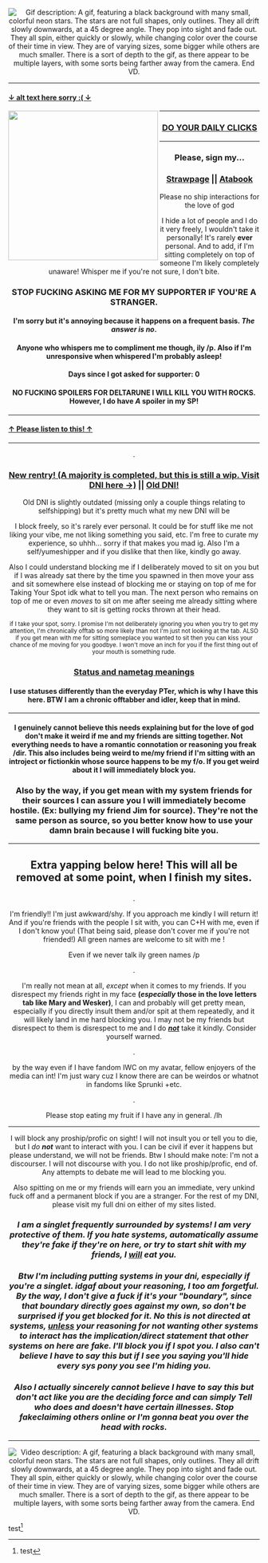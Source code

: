 *<p align=center>* ![Gif description: A gif, featuring a black background with many small, colorful neon stars. The stars are not full shapes, only outlines. They all drift slowly downwards, at a 45 degree angle. They pop into sight and fade out. They all spin, either quickly or slowly, while changing color over the course of their time in view. They are of varying sizes, some bigger while others are much smaller. There is a sort of depth to the gif, as there appear to be multiple layers, with some sorts being farther away from the camera. End VD.](https://github.com/user-attachments/assets/0b3d7d33-1184-47b6-bfed-b01fef71e8e0)

---

#### [↓ alt text here sorry :( ↓](https://rentry.co/idontwannatalkimagedescription)

<img align="left" width="300" height="300" src="https://imgur.com/7j2nfmF.png">

---

### *<p align=center>* [DO YOUR DAILY CLICKS](https://arab.org/click-to-help/palestine/)

---
### *<p align=center>* Please, sign my...
### *<p align=center>* [Strawpage](https://chrispybeans.straw.page/) || [Atabook](https://glassanimals.atabook.org/)
<p align=center> Please no ship interactions for the love of god
  
*<p align=center>* I hide a lot of people and I do it very freely, I wouldn't take it personally! It's rarely **ever** personal. And to add, if I'm sitting completely on top of someone I'm likely completely unaware! Whisper me if you're not sure, I don't bite.

### *<p align=center>* STOP FUCKING ASKING ME FOR MY SUPPORTER IF YOU'RE A STRANGER.
#### *<p align=center>* I'm sorry but it's annoying because it happens on a frequent basis. *The answer is no*. 
#### *<p align=center>* Anyone who whispers me to compliment me though, ily /p. Also if I'm unresponsive when whispered I'm probably asleep!
#### *<p align=center>* Days since I got asked for supporter: 0

#### *<p align=center>* NO FUCKING SPOILERS FOR DELTARUNE I WILL KILL YOU WITH ROCKS. However, I do have *A* spoiler in my SP!

---

#### [↑ Please listen to this! ↑](https://www.youtube.com/watch?v=9nrEaHinGmY)

---

<p align=center> .

### *<p align=center>* [New rentry! (A majority is completed, but this is still a wip. Visit DNI here →)](https://rentry.co/Chrissy-beans) || [Old DNI!](https://rentry.co/chrissys-dni) 
<p align=center> Old DNI is slightly outdated (missing only a couple things relating to selfshipping) but it's pretty much what my new DNI will be
  
<p align=center> I block freely, so it's rarely ever personal. It could be for stuff like me not liking your vibe, me not liking something you said, etc. I'm free to curate my experience, so uhhh... sorry if that makes you mad ig. Also I'm a self/yumeshipper and if you dislike that then like, kindly go away. 
  
*<p align=center>* Also I could understand blocking me if I deliberately moved to sit on you but if I was already sat there by the time you spawned in then move your ass and sit somewhere else instead of blocking me or staying on top of me for Taking Your Spot idk what to tell you man. The next person who remains on top of me or even *moves* to sit on me after seeing me already sitting where they want to sit is getting rocks thrown at their head.

*<p align=center>*  <sup> if I take your spot, sorry. I promise I'm not deliberately ignoring you when you try to get my attention, I'm chronically offtab so more likely than not I'm just not looking at the tab. ALSO if you get mean with me for sitting someplace you wanted to sit then you can kiss your chance of me moving for you goodbye. I won't move an inch for you if the first thing out of your mouth is something rude. </sup>

  
### *<p align=center>* [Status and nametag meanings](https://rentry.co/1-800-SPAMTONG)
#### *<p align=center>* I use statuses differently than the everyday PTer, which is why I have this here. BTW I am a chronic offtabber and idler, keep that in mind.

---

#### *<p align=center>* I genuinely cannot believe this needs explaining but for the love of god don't make it weird if me and my friends are sitting together. Not everything needs to have a romantic connotation or reasoning you freak /dir. This also includes being weird to me/my friend if I'm sitting with an introject or fictionkin whose source happens to be my f/o. If you get weird about it I will immediately block you.
### *<p align=center>* Also by the way, if you get mean with my system friends for their sources I can assure you I will immediately become hostile. (Ex: bullying my friend Jim for source). They're not the same person as source, so you better know how to use your damn brain because I will fucking bite you.

---

## *<p align=center>* Extra yapping below here! This will all be removed at some point, when I finish my sites.

<p align=center> .

<p align=center> I'm friendly!! I'm just awkward/shy. If you approach me kindly I will return it! And if you're friends with the people I sit with, you can C+H with me, even if I don't know you! (That being said, please don't cover me if you're not friended!) All green names are welcome to sit with me !
  
<p align=center> Even if we never talk ily green names /p

<p align=center> .

*<p align=center>* I'm really not mean at all, *except* when it comes to my friends. If you disrespect my friends right in my face **\(*especially* those in the love letters tab like Mary and Wesker)**, I can and probably will get pretty mean, especially if you directly insult them and/or spit at them repeatedly, and it will likely land in me hard blocking you. I may not be my friends but disrespect to them is disrespect to me and I do ***<ins>not</ins>*** take it kindly. Consider yourself warned.

<p align=center> .

<p align=center> by the way even if I have fandom IWC on my avatar, fellow enjoyers of the media can int! I'm just wary cuz I know there are can be weirdos or whatnot in fandoms like Sprunki +etc.

<p align=center> .

*<p align=center>* Please stop eating my fruit if I have any in general. /lh

---

*<p align=center>* I will block any proship/profic on sight! I will not insult you or tell you to die, but I *do **not*** want to interact with you. I can be civil if ever it happens but please understand, we will not be friends. Btw I should make note: I'm not a discourser. I will not discourse with you. I do not like proship/profic, end of. Any attempts to debate me will lead to me blocking you.
<p align=center> Also spitting on me or my friends will earn you an immediate, very unkind fuck off and a permanent block if you are a stranger. For the rest of my DNI, please visit my full dni on either of my sites listed.

### *<p align=center>* *I am a singlet frequently surrounded by systems! I am very protective of them. If you hate systems, automatically assume they're fake if they're on here, or try to start shit with my friends, I **<ins>will</ins>** eat you.*
### *<p align=center>* *Btw I'm including putting systems in your dni, especially if you're a singlet. idgaf about your reasoning, I too am forgetful. By the way, I don't give a fuck if it's your "boundary", since that boundary directly goes against my own, so don't be surprised if you get blocked for it. No this is not directed at systems, <ins>unless</ins> your reasoning for not wanting other systems to interact has the implication/direct statement that other systems on here are fake. I'll block you if I spot you. I also can't believe I have to say this but if I see you saying you'll hide every sys pony you see I'm hiding you.*

### *<p align=center>* *Also I actually sincerely cannot believe I have to say this but don't act like you are the deciding force and can simply Tell who does and doesn't have certain illnesses. Stop fakeclaiming others online or I'm gonna beat you over the head with rocks.*
---
*<p align=center>* ![Video description: A gif, featuring a black background with many small, colorful neon stars. The stars are not full shapes, only outlines. They all drift slowly downwards, at a 45 degree angle. They pop into sight and fade out. They all spin, either quickly or slowly, while changing color over the course of their time in view. They are of varying sizes, some bigger while others are much smaller. There is a sort of depth to the gif, as there appear to be multiple layers, with some sorts being farther away from the camera. End VD.](https://github.com/user-attachments/assets/ccebceb9-7cbc-44e5-9a6d-254b0ab97b29)


test[^1]


[^1]:test
